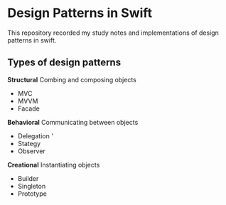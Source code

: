 
# Design Patterns in Swift
 This repository recorded my study notes and implementations of design patterns in swift.

## Types of design patterns
<b>Structural</b>
Combing and composing objects
 - MVC
 - MVVM
 - Facade

<b>Behavioral</b>
Communicating between objects
 - Delegation  '
 - Stategy
 -  Observer

<b>Creational</b>
Instantiating objects
 - Builder
 - Singleton
 - Prototype
